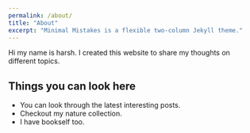 ```yaml
---
permalink: /about/
title: "About"
excerpt: "Minimal Mistakes is a flexible two-column Jekyll theme."
---
```


Hi my name is harsh. I created this website to share my thoughts on different topics.

## Things you can look here

- You can look through the latest interesting posts.
- Checkout my nature collection.
- I have bookself too.
